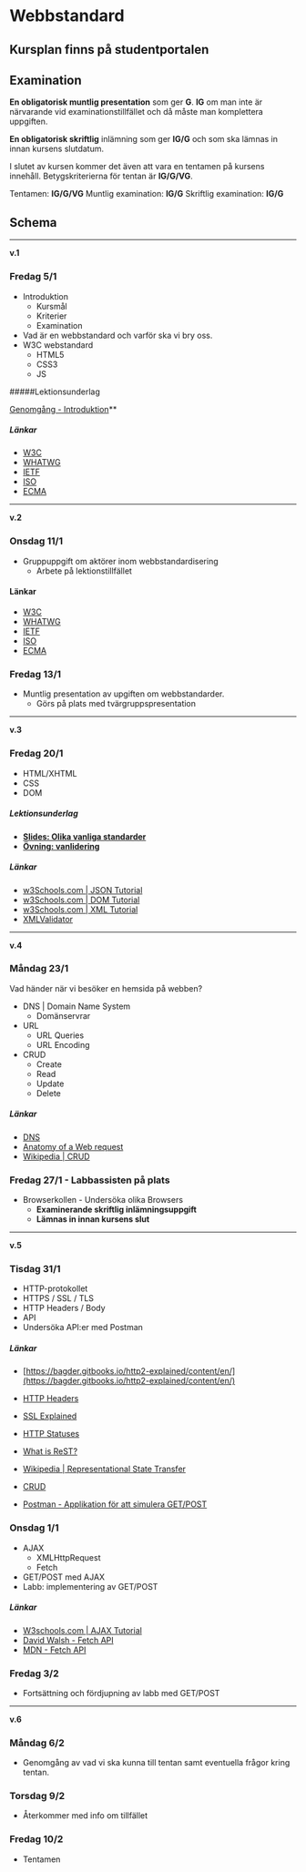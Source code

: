 # Webbstandard

## Kursplan finns på studentportalen

## Examination

**En obligatorisk muntlig presentation** som ger **G**. **IG** om man inte är närvarande vid examinationstillfället och då måste man komplettera uppgiften.

**En obligatorisk skriftlig** inlämning som ger **IG/G** och som ska lämnas in innan kursens slutdatum.

I slutet av kursen kommer det även att vara en tentamen på kursens innehåll. Betygskriterierna för tentan är **IG/G/VG**.

Tentamen: **IG/G/VG**
Muntlig examination: **IG/G**
Skriftlig examination: **IG/G**

## Schema

---
**v.1**

### Fredag 5/1

* Introduktion
    - Kursmål
    - Kriterier
    - Examination
* Vad är en webbstandard och varför ska vi bry oss.
* W3C webstandard
    - HTML5
    - CSS3
    - JS


#####Lektionsunderlag

[Genomgång - Introduktion](https://fend16.github.io/slides/webbstandard/intro.html#/)**

##### Länkar
* [W3C](https://www.w3.org/Consortium/)
* [WHATWG](https://whatwg.org/)
* [IETF](https://www.ietf.org/)
* [ISO](http://www.iso.org/iso/home.html)
* [ECMA](https://www.ecma-international.org/)

---
**v.2**

### Onsdag 11/1

* Gruppuppgift om aktörer inom webbstandardisering
    - Arbete på lektionstillfället


#### Länkar
* [W3C](https://www.w3.org/Consortium/)
* [WHATWG](https://whatwg.org/)
* [IETF](https://www.ietf.org/)
* [ISO](http://www.iso.org/iso/home.html)
* [ECMA](https://www.ecma-international.org/)

### Fredag 13/1

* Muntlig presentation av upgiften om webbstandarder.
    - Görs på plats med tvärgruppspresentation

---
**v.3**


### Fredag 20/1

* HTML/XHTML
* CSS
* DOM


##### Lektionsunderlag

* **[Slides: Olika vanliga standarder](https://fend16.github.io/slides/webbstandard/common_standards.html#/)**
* **[Övning: vanlidering](https://github.com/FEND16/webbstandard/blob/master/exercises/01_validation.md)**

##### Länkar
* [w3Schools.com | JSON Tutorial](http://www.w3schools.com/js/js_json_intro.asp)
* [w3Schools.com | DOM Tutorial](http://www.w3schools.com/js/js_htmldom.asp)
* [w3Schools.com | XML Tutorial](http://www.w3schools.com/xml/)
* [XMLValidator](https://www.xmlvalidation.com/)


---
**v.4**


### Måndag 23/1

Vad händer när vi besöker en hemsida på webben?

* DNS | Domain Name System
    - Domänservrar
* URL
    - URL Queries
    - URL Encoding
* CRUD
    - Create
    - Read
    - Update
    - Delete



##### Länkar
* [DNS](https://mediatemple.net/community/products/dv/204403924/dns-explained)
* [Anatomy of a Web request](https://viacreative.co.uk/culture/anatomy-web-request)
* [Wikipedia | CRUD](https://en.wikipedia.org/wiki/Create,_read,_update_and_delete)

### Fredag 27/1 - Labbassisten på plats

* Browserkollen - Undersöka olika Browsers
    - **Examinerande skriftlig inlämningsuppgift**
    - **Lämnas in innan kursens slut**

---
**v.5**

### Tisdag 31/1

* HTTP-protokollet
* HTTPS / SSL / TLS
* HTTP Headers / Body
* API
* Undersöka API:er med Postman



##### Länkar
* [https://bagder.gitbooks.io/http2-explained/content/en/](https://bagder.gitbooks.io/http2-explained/content/en/)
* [HTTP Headers](https://developer.mozilla.org/en-US/docs/Web/HTTP/Headers)
* [SSL Explained](http://security.stackexchange.com/a/20847)
* [HTTP Statuses](https://httpstatuses.com/)

* [What is ReST?](http://www.restapitutorial.com/lessons/whatisrest.html)
* [Wikipedia | Representational State Transfer](https://en.wikipedia.org/wiki/Representational_state_transfer)
* [CRUD](http://www.restapitutorial.com/lessons/httpmethods.html)
* [Postman - Applikation för att simulera GET/POST](https://www.getpostman.com/)

### Onsdag 1/1

* AJAX
    - XMLHttpRequest
    - Fetch
* GET/POST med AJAX
* Labb: implementering av GET/POST



##### Länkar
* [W3schools.com | AJAX Tutorial](http://www.w3schools.com/xml/ajax_intro.asp)
* [David Walsh - Fetch API](https://davidwalsh.name/fetch)
* [MDN - Fetch API](https://developer.mozilla.org/en/docs/Web/API/Fetch_API)

### Fredag 3/2

* Fortsättning och fördjupning av labb med GET/POST

---
**v.6**

### Måndag 6/2

* Genomgång av vad vi ska kunna till tentan samt eventuella frågor kring tentan. 

### Torsdag 9/2

* Återkommer med info om tillfället

### Fredag 10/2

* Tentamen